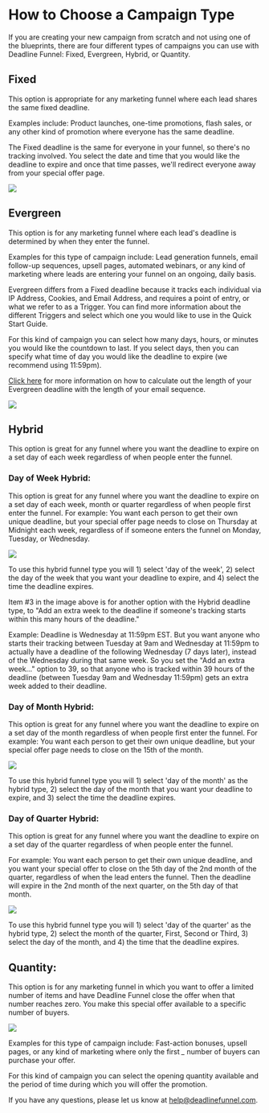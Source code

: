 # How to Choose a Campaign Type

If you are creating your new campaign from scratch and not using one of the blueprints, there are four different types of campaigns you can use with Deadline Funnel: Fixed, Evergreen, Hybrid, or Quantity.

## Fixed

This option is appropriate for any marketing funnel where each lead shares the same fixed deadline.

Examples include: Product launches, one-time promotions, flash sales, or any other kind of promotion where everyone has the same deadline.

The Fixed deadline is the same for everyone in your funnel, so there's no tracking involved. You select the date and time that you would like the deadline to expire and once that time passes, we'll redirect everyone away from your special offer page.

![](https://d33v4339jhl8k0.cloudfront.net/docs/assets/53974d6ce4b0c76107b109d1/images/5a906ff604286353405584d7/file-%20BARFWHl9lG.png)

## Evergreen

This option is for any marketing funnel where each lead's deadline is determined by when they enter the funnel.

Examples for this type of campaign include: Lead generation funnels, email follow-up sequences, upsell pages, automated webinars, or any kind of marketing where leads are entering your funnel on an ongoing, daily basis.

Evergreen differs from a Fixed deadline because it tracks each individual via IP Address, Cookies, and Email Address, and requires a point of entry, or what we refer to as a Trigger. You can find more information about the different Triggers and select which one you would like to use in the Quick Start Guide.

For this kind of campaign you can select how many days, hours, or minutes you would like the countdown to last. If you select days, then you can specify what time of day you would like the deadline to expire \(we recommend using 11:59pm\).

[Click here](https://documentation.deadlinefunnel.com/article/344-how-to-%20calculate-the-number-of-days-for-an-evergreen-funnel) for more information on how to calculate out the length of your Evergreen deadline with the length of your email sequence.

![](https://d33v4339jhl8k0.cloudfront.net/docs/assets/53974d6ce4b0c76107b109d1/images/5a90700304286353405584d8/file-%20lHtn2RSnjn.png)

## Hybrid

This option is great for any funnel where you want the deadline to expire on a set day of each week regardless of when people enter the funnel.

### Day of Week Hybrid:

This option is great for any funnel where you want the deadline to expire on a set day of each week, month or quarter regardless of when people first enter the funnel. For example: You want each person to get their own unique deadline, but your special offer page needs to close on Thursday at Midnight each week, regardless of if someone enters the funnel on Monday, Tuesday, or Wednesday.

![](https://d33v4339jhl8k0.cloudfront.net/docs/assets/53974d6ce4b0c76107b109d1/images/5b86d37e0428631d7a8a821c/file-%20Nkmmdw8jtF.png)

To use this hybrid funnel type you will 1\) select 'day of the week', 2\) select the day of the week that you want your deadline to expire, and 4\) select the time the deadline expires.

Item \#3 in the image above is for another option with the Hybrid deadline type, to "Add an extra week to the deadline if someone's tracking starts within this many hours of the deadline."

Example: Deadline is Wednesday at 11:59pm EST. But you want anyone who starts their tracking between Tuesday at 9am and Wednesday at 11:59pm to actually have a deadline of the following Wednesday \(7 days later\), instead of the Wednesday during that same week. So you set the "Add an extra week..." option to 39, so that anyone who is tracked within 39 hours of the deadline \(between Tuesday 9am and Wednesday 11:59pm\) gets an extra week added to their deadline.

### Day of Month Hybrid:

This option is great for any funnel where you want the deadline to expire on a set day of the month regardless of when people first enter the funnel. For example: You want each person to get their own unique deadline, but your special offer page needs to close on the 15th of the month.

![](https://d33v4339jhl8k0.cloudfront.net/docs/assets/53974d6ce4b0c76107b109d1/images/5b86d50c0428631d7a8a8229/file-%20OZU8xIKuFq.png)

To use this hybrid funnel type you will 1\) select 'day of the month' as the hybrid type, 2\) select the day of the month that you want your deadline to expire, and 3\) select the time the deadline expires.

### Day of Quarter Hybrid:

This option is great for any funnel where you want the deadline to expire on a set day of the quarter regardless of when people enter the funnel.

For example: You want each person to get their own unique deadline, and you want your special offer to close on the 5th day of the 2nd month of the quarter, regardless of when the lead enters the funnel. Then the deadline will expire in the 2nd month of the next quarter, on the 5th day of that month.

![](https://d33v4339jhl8k0.cloudfront.net/docs/assets/53974d6ce4b0c76107b109d1/images/5b86d9092c7d3a03f89e3f72/file-%20JQuVy6mOtd.png)

To use this hybrid funnel type you will 1\) select 'day of the quarter' as the hybrid type, 2\) select the month of the quarter, First, Second or Third, 3\) select the day of the month, and 4\) the time that the deadline expires.

## Quantity:

This option is for any marketing funnel in which you want to offer a limited number of items and have Deadline Funnel close the offer when that number reaches zero. You make this special offer available to a specific number of buyers.

![](https://d33v4339jhl8k0.cloudfront.net/docs/assets/53974d6ce4b0c76107b109d1/images/5bf4654e04286304a71c7492/file-%20DPw9lWRqp1.png)

Examples for this type of campaign include: Fast-action bonuses, upsell pages, or any kind of marketing where only the first _\__ number of buyers can purchase your offer.

For this kind of campaign you can select the opening quantity available and the period of time during which you will offer the promotion.

If you have any questions, please let us know at [help@deadlinefunnel.com](mailto:mailto:help@deadlinefunnel.com).


